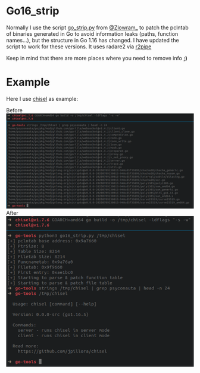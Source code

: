 # Go16_strip
Normally I use the script [go_strip.py](https://github.com/zlowram/re-go-tooling/blob/master/r2/go_strip.py) from [@Zlowram_](https://twitter.com/Zlowram_) to patch the pclntab of binaries generated in Go to avoid information leaks (paths, function names...), but the structure in Go 1.16 has changed. I have updated the script to work for these versions. It uses radare2 via [r2pipe](https://github.com/radareorg/radare2-r2pipe)

Keep in mind that there are more places where you need to remove info **;)**

# Example
Here I use [chisel](https://github.com/jpillora/chisel) as example:

Before
![](https://raw.githubusercontent.com/X-C3LL/go16_strip/main/Captura%20de%20pantalla%20de%202021-09-08%2020-51-55.png)
After
![](https://raw.githubusercontent.com/X-C3LL/go16_strip/main/Captura%20de%20pantalla%20de%202021-09-08%2020-54-15.png)
